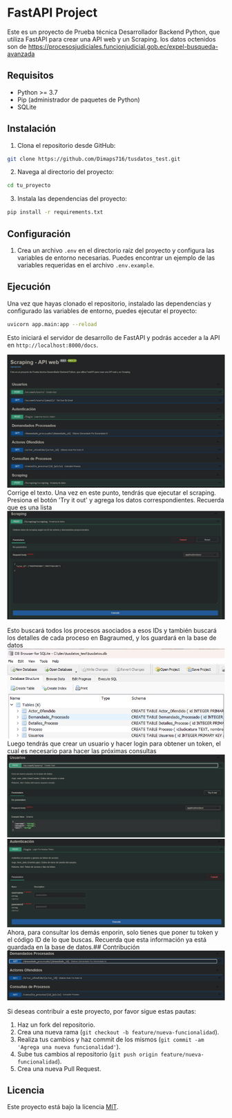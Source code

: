 # FastAPI Project

Este es un proyecto de Prueba técnica Desarrollador Backend Python,
 que utiliza FastAPI para crear una API web y un Scraping. los datos octenidos son de https://procesosjudiciales.funcionjudicial.gob.ec/expel-busqueda-avanzada

## Requisitos

- Python >= 3.7
- Pip (administrador de paquetes de Python)
- SQLite

## Instalación

1. Clona el repositorio desde GitHub:

```bash
git clone https://github.com/Dimaps716/tusdatos_test.git
```

2. Navega al directorio del proyecto:

```bash
cd tu_proyecto
```

3. Instala las dependencias del proyecto:

```bash
pip install -r requirements.txt
```

## Configuración

1. Crea un archivo `.env` en el directorio raíz del proyecto y configura las variables de entorno necesarias. Puedes encontrar un ejemplo de las variables requeridas en el archivo `.env.example`.

## Ejecución

Una vez que hayas clonado el repositorio, instalado las dependencias y configurado las variables de entorno, puedes ejecutar el proyecto:

```bash
uvicorn app.main:app --reload
```

Esto iniciará el servidor de desarrollo de FastAPI y podrás acceder a la API en `http://localhost:8000/docs`.

![img.png](img_md/img.png)
Corrige el texto. Una vez en este punto, tendrás que ejecutar el scraping. Presiona el botón 'Try it out' y agrega los datos correspondientes. Recuerda que es una lista
![img_1.png](img_md/img_1.png)

Esto buscará todos los procesos asociados a esos IDs y también buscará los detalles de cada proceso en Bagraumed, y los guardará en la base de datos
![img_2.png](img_md/img_2.png)
Luego tendrás que crear un usuario y hacer login para obtener un token, el cual es necesario para hacer las próximas consultas
![img_3.png](img_md/img_3.png)
![img_4.png](img_md/img_4.png)
Ahora, para consultar los demás enporin, solo tienes que poner tu token y el código ID de lo que buscas. Recuerda que esta información ya está guardada en la base de datos.## Contribución
![img_5.png](img_md/img_5.png)

Si deseas contribuir a este proyecto, por favor sigue estas pautas:

1. Haz un fork del repositorio.
2. Crea una nueva rama (`git checkout -b feature/nueva-funcionalidad`).
3. Realiza tus cambios y haz commit de los mismos (`git commit -am 'Agrega una nueva funcionalidad'`).
4. Sube tus cambios al repositorio (`git push origin feature/nueva-funcionalidad`).
5. Crea una nueva Pull Request.

## Licencia

Este proyecto está bajo la licencia [MIT](https://opensource.org/licenses/MIT).

